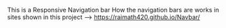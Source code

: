 
This is a Responsive Navigation bar
How the navigation bars are works in sites 
shown in this project -->
https://raimath420.github.io/Navbar/
